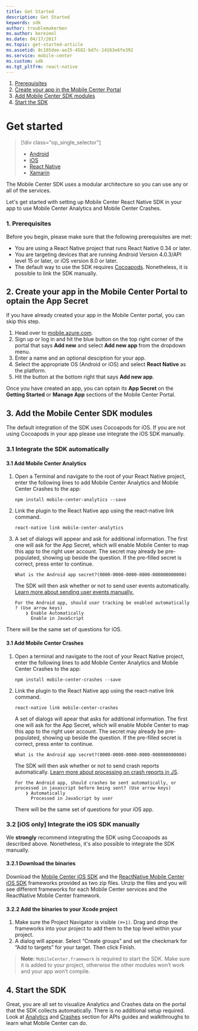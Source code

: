```yaml
---
title: Get Started
description: Get Started
keywords: sdk
author: troublemakerben
ms.author: bereimol
ms.date: 04/17/2017
ms.topic: get-started-article
ms.assetid: 8c185dee-ae25-4582-bd7c-14163e6fe392
ms.service: mobile-center
ms.custom: sdk
ms.tgt_pltfrm: react-native
---
```


1. [Prerequisites](#1-prerequisites)
2. [Create your app in the Mobile Center Portal](#2-create-your-app-in-the-mobile-center-portal-to-optain-the-app-secret)
3. [Add Mobile Center SDK modules](#3-add-mobile-center-sdk-modules)
4. [Start the SDK](#3-start-the-sdk)

# Get started

> [!div class="op_single_selector"]
> * [Android](android.md)
> * [iOS](ios.md)
> * [React Native](react-native.md)
> * [Xamarin](xamarin.md)

The Mobile Center SDK uses a modular architecture so you can use any or all of the services.

Let's get started with setting up Mobile Center React Native SDK in your app to use Mobile Center Analytics and Mobile Center Crashes. 

### 1. Prerequisites

Before you begin, please make sure that the following prerequisites are met:

* You are using a React Native project that runs React Native 0.34 or later.
* You are targeting devices that are running Android Version 4.0.3/API level 15 or later, or iOS version 8.0 or later.
* The default way to use the SDK requires [Cocoapods](https://cocoapods.org). Nonetheless, it is possible to link the SDK manually.

## 2. Create your app in the Mobile Center Portal to optain the App Secret

If you have already created your app in the Mobile Center portal, you can skip this step.

1. Head over to [mobile.azure.com](https://mobile.azure.com).
2. Sign up or log in and hit the blue button on the top right corner of the portal that says **Add new** and select **Add new app** from the dropdown menu.
2. Enter a name and an optional desciption for your app.
3. Select the appropriate OS (Android or iOS) and select **React Native** as the platform.
4. Hit the button at the bottom right that says **Add new app**.

Once you have created an app, you can optain its **App Secret** on the **Getting Started** or **Manage App** sections of the Mobile Center Portal.

## 3. Add the Mobile Center SDK modules

The default integration of the SDK uses Cocoapods for iOS. If you are not using Cocoapods in your app please use integrate the iOS SDK manually.

### 3.1 Integrate the SDK automatically

#### 3.1 Add Mobile Center Analytics

1. Open a Terminal and navigate to the root of your React Native project, enter the following lines to add Mobile Center Analytics and Mobile Center Crashes to the app:

	```
	npm install mobile-center-analytics --save
	```

2. Link the plugin to the React Native app using the react-native link command.

	```
	react-native link mobile-center-analytics
	```

3. A set of dialogs will appear and ask for additional information. The first one will ask for the App Secret, which will enable Mobile Center to map this app to the right user account. The secret may already be pre-populated, showing up beside the question. If the pre-filled secret is correct, press enter to continue.

	```
	What is the Android app secret?(0000-0000-0000-0000-000000000000)
	```
	
	The SDK will then ask whether or not to send user events automatically. [Learn more about sending user events manually.](~/sdk/analytics/react-native.md)

	```
	For the Android app, should user tracking be enabled automatically ? (Use arrow keys)
        ❯ Enable Automatically
          Enable in JavaScript
	```
	
  There will be the same set of questions for iOS.

#### 3.1 Add Mobile Center Crashes

1. Open a terminal and navigate to the root of your React Native project, enter the following lines to add Mobile Center Analytics and Mobile Center Crashes to the app:

	```
	npm install mobile-center-crashes --save
	```

2. Link the plugin to the React Native app using the react-native link command.

	```
	react-native link mobile-center-crashes
	```

	A set of dialogs will apear that asks for additional information. The first one will ask for the App Secret, which will enable Mobile Center to map this app to the right user account. The secret may already be pre-populated, showing up beside the question. If the pre-filled secret is correct, press enter to continue.

	```
	What is the Android app secret?(0000-0000-0000-0000-000000000000)
	```

	The SDK will then ask whether or not to send crash reports automatically. [Learn more about processing on crash reports in JS](~/sdk/crashes/react-native.md).

	```
	For the Android app, should crashes be sent automatically, or processed in javascript before being sent? (Use arrow keys)
        ❯ Automatically
          Processed in JavaScript by user
	```
 	
 	There will be the same set of questions for your iOS app.

### 3.2 [iOS only] Integrate the iOS SDK manually

We **strongly** recommend integrating the SDK using Cocoapods as described above. Nonetheless, it's also possible to integrate the SDK manually.

#### 3.2.1 Download the binaries

Download the [Mobile Center iOS SDK](https://github.com/Microsoft/MobileCenter-SDK-iOS/releases) and the [ReactNative Mobile Center iOS SDK](https://github.com/Microsoft/MobileCenter-SDK-React-Native/releases) frameworks provided as two zip files. Unzip the files and you will see different frameworks for each Mobile Center services and the ReactNative Mobile Center framework. 

#### 3.2.2 Add the binaries to your Xcode project

1. Make sure the Project Navigator is visible `(⌘+1)`. Drag and drop the frameworks into your project to add them to the top level within your project.
2. A dialog will appear. Select “Create groups” and set the checkmark for “Add to targets” for your target. Then click Finish.

> **Note:** `MobileCenter.framework` is required to start the SDK. Make sure it is added to your project, otherwise the other modules won’t work and your app won’t compile.

## 4. Start the SDK

Great, you are all set to visualize Analytics and Crashes data on the portal that the SDK collects automatically. There is no additional setup required. Look at [Analytics](~/sdk/analytics/react-native.md) and [Crashes](~/sdk/crashes/react-native.md) section for APIs guides and walkthroughs to learn what Mobile Center can do.
